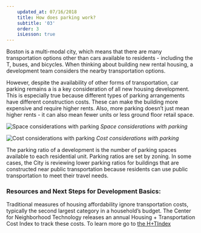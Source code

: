 ```yaml
---
    updated_at: 07/16/2018
    title: How does parking work?
    subtitle: '03'
    order: 3
    isLesson: true
---
```


Boston is a multi-modal city, which means that there are many transportation options other than cars available to residents - including the T, buses, and bicycles. When thinking about building new rental housing, a development team considers the nearby transportation options.

However, despite the availability of other forms of transportation, car parking remains a is a key consideration of all new housing development. This is especially true because different types of parking arrangements have different construction costs. These can make the building more expensive and require higher rents. Also, more parking doesn’t just mean higher rents - it can also mean fewer units or less ground floor retail space.

![Space considerations with parking](/housingilab/images/diagrams_parking.jpg "Space considerations with parking")
*Space considerations with parking*


![Cost considerations with parking](/housingilab/images/diagrams_parkingStack.jpg "Cost considerations with parking")
*Cost considerations with parking*

The parking ratio of a development is the number of parking spaces available to each residential unit. Parking ratios are set by zoning. In some cases, the City is reviewing lower parking ratios for buildings that are constructed near public transportation because residents can use public transportation to meet their travel needs.

### Resources and Next Steps for Development Basics:  
Traditional measures of housing affordability ignore transportation costs, typically the second largest category in a household’s budget. The Center for Neighborhood Technology releases an annual Housing + Transportation Cost Index to track these costs. 
To learn more go to [the H+TIndex](https://htaindex.cnt.org/)
